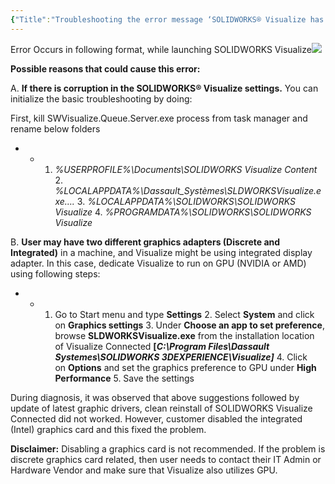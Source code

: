 ```yaml
---
{"Title":"Troubleshooting the error message ‘SOLIDWORKS® Visualize has encountered an error’ when launching Visualize Connected","tags":["Troubleshooting","Visualize"],"dg-publish":true,"permalink":"/3-d-experience-solidworks-questions/troubleshooting-the-error-message-solidworks-visualize-has-encountered-an-error-when-launching-visualize-connected/","dgPassFrontmatter":true}
---
```


Error Occurs in following format, while launching SOLIDWORKS Visualize![](https://blog-assets.solidworks.com/uploads/sites/4/1-153-615x277.png)

**Possible reasons that could cause this error:**

A. **If there is corruption in the SOLIDWORKS® Visualize settings.** You can initialize the basic troubleshooting by doing:

First, kill SWVisualize.Queue.Server.exe process from task manager and rename below folders

- - 1. _%USERPROFILE%\Documents\SOLIDWORKS Visualize Content_
        2. _%LOCALAPPDATA%\Dassault_Systèmes\SLDWORKSVisualize.exe…._
        3. _%LOCALAPPDATA%\SOLIDWORKS\SOLIDWORKS Visualize <version>_
        4. _%PROGRAMDATA%\SOLIDWORKS\SOLIDWORKS Visualize <version>_

B. **User may have two different graphics adapters (Discrete and Integrated)** in a machine, and Visualize might be using integrated display adapter. In this case, dedicate Visualize to run on GPU (NVIDIA or AMD) using following steps:

- - 1. Go to Start menu and type **Settings**
        2. Select **System** and click on **Graphics settings**
        3. Under **Choose an app to set preference**, browse **SLDWORKSVisualize.exe** from the installation location of Visualize Connected **[**_**C:\Program Files\Dassault Systemes\SOLIDWORKS 3DEXPERIENCE\Visualize]**_
        4. Click on **Options** and set the graphics preference to GPU under **High Performance**
        5. Save the settings

During diagnosis, it was observed that above suggestions followed by update of latest graphic drivers, clean reinstall of SOLIDWORKS Visualize Connected did not worked. However, customer disabled the integrated (Intel) graphics card and this fixed the problem.

**Disclaimer:** Disabling a graphics card is not recommended. If the problem is discrete graphics card related, then user needs to contact their IT Admin or Hardware Vendor and make sure that Visualize also utilizes GPU.